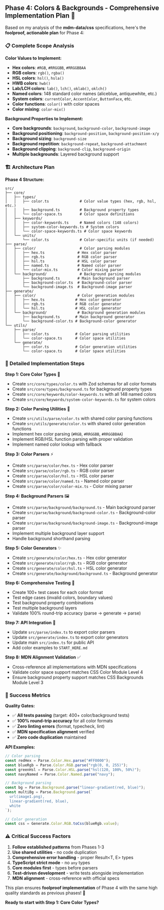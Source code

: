 ## Phase 4: Colors & Backgrounds - Comprehensive Implementation Plan 🎨

Based on my analysis of the **mdm-data/css** specifications, here's the **foolproof, actionable plan** for Phase 4:

### **📋 Complete Scope Analysis**

**Color Values to Implement:**
- **Hex colors**: `#RGB`, `#RRGGBB`, `#RRGGBBAA`
- **RGB colors**: `rgb()`, `rgba()`
- **HSL colors**: `hsl()`, `hsla()`
- **HWB colors**: `hwb()`
- **Lab/LCH colors**: `lab()`, `lch()`, `oklab()`, `oklch()`
- **Named colors**: 148 standard color names (aliceblue, antiquewhite, etc.)
- **System colors**: `currentColor`, `AccentColor`, `ButtonFace`, etc.
- **Color functions**: `color()` with color spaces
- **Color mixing**: `color-mix()`

**Background Properties to Implement:**
- **Core backgrounds**: `background`, `background-color`, `background-image`
- **Background positioning**: `background-position`, `background-position-x/y`
- **Background sizing**: `background-size`
- **Background repetition**: `background-repeat`, `background-attachment`
- **Background clipping**: `background-clip`, `background-origin`
- **Multiple backgrounds**: Layered background support

### **🏗️ Architecture Plan**

**Phase 4 Structure:**

```
src/
├── core/
│   ├── types/
│   │   ├── color.ts              # Color value types (hex, rgb, hsl, etc.)
│   │   ├── background.ts         # Background property types
│   │   └── color-space.ts        # Color space definitions
│   ├── keywords/
│   │   ├── color-keywords.ts     # Named colors (148 colors)
│   │   ├── system-color-keywords.ts # System colors
│   │   └── color-space-keywords.ts # Color space keywords
│   └── units/
│       └── color.ts              # Color-specific units (if needed)
├── parse/
│   ├── color/                    # Color parsing modules
│   │   ├── hex.ts               # Hex color parser
│   │   ├── rgb.ts               # RGB color parser
│   │   ├── hsl.ts               # HSL color parser
│   │   ├── named.ts             # Named color parser
│   │   └── color-mix.ts         # Color mixing parser
│   └── background/               # Background parsing modules
│       ├── background.ts        # Main background parser
│       ├── background-color.ts  # Background-color parser
│       └── background-image.ts  # Background-image parser
├── generate/
│   ├── color/                   # Color generation modules
│   │   ├── hex.ts              # Hex color generator
│   │   ├── rgb.ts              # RGB color generator
│   │   └── hsl.ts              # HSL color generator
│   └── background/              # Background generation modules
│       ├── background.ts       # Main background generator
│       └── background-color.ts # Background-color generator
└── utils/
    ├── parse/
    │   ├── color.ts            # Color parsing utilities
    │   └── color-space.ts      # Color space utilities
    └── generate/
        ├── color.ts            # Color generation utilities
        └── color-space.ts      # Color space utilities
```

### **📝 Detailed Implementation Steps**

**Step 1: Core Color Types** 🎯
- Create `src/core/types/color.ts` with Zod schemas for all color formats
- Create `src/core/types/background.ts` for background property types
- Create `src/core/keywords/color-keywords.ts` with all 148 named colors
- Create `src/core/keywords/system-color-keywords.ts` for system colors

**Step 2: Color Parsing Utilities** 🔧
- Create `src/utils/parse/color.ts` with shared color parsing functions
- Create `src/utils/generate/color.ts` with shared color generation functions
- Implement hex color parsing (`#RGB`, `#RRGGBB`, `#RRGGBBAA`)
- Implement RGB/HSL function parsing with proper validation
- Implement named color lookup with fallback

**Step 3: Color Parsers** ⚡
- Create `src/parse/color/hex.ts` - Hex color parser
- Create `src/parse/color/rgb.ts` - RGB color parser
- Create `src/parse/color/hsl.ts` - HSL color parser
- Create `src/parse/color/named.ts` - Named color parser
- Create `src/parse/color/color-mix.ts` - Color mixing parser

**Step 4: Background Parsers** 🖼️
- Create `src/parse/background/background.ts` - Main background parser
- Create `src/parse/background/background-color.ts` - Background-color parser
- Create `src/parse/background/background-image.ts` - Background-image parser
- Implement multiple background layer support
- Handle background shorthand parsing

**Step 5: Color Generators** ✨
- Create `src/generate/color/hex.ts` - Hex color generator
- Create `src/generate/color/rgb.ts` - RGB color generator
- Create `src/generate/color/hsl.ts` - HSL color generator
- Create `src/generate/background/background.ts` - Background generator

**Step 6: Comprehensive Testing** 🧪
- Create 100+ test cases for each color format
- Test edge cases (invalid colors, boundary values)
- Test background property combinations
- Test multiple background layers
- Validate 100% round-trip accuracy (parse → generate → parse)

**Step 7: API Integration** 🔗
- Update `src/parse/index.ts` to export color parsers
- Update `src/generate/index.ts` to export color generators
- Update main `src/index.ts` for public API
- Add color examples to `START_HERE.md`

**Step 8: MDN Alignment Validation** ✅
- Cross-reference all implementations with MDN specifications
- Validate color space support matches CSS Color Module Level 4
- Ensure background property support matches CSS Backgrounds Module Level 3

### **🎯 Success Metrics**

**Quality Gates:**
- ✅ **All tests passing** (target: 400+ color/background tests)
- ✅ **100% round-trip accuracy** for all color formats
- ✅ **Zero linting errors** (format, typecheck, lint)
- ✅ **MDN specification alignment** verified
- ✅ **Zero code duplication** maintained

**API Examples:**

```typescript
// Color parsing
const redHex = Parse.Color.Hex.parse("#FF0000");
const blueRgb = Parse.Color.RGB.parse("rgb(0, 0, 255)");
const greenHsl = Parse.Color.HSL.parse("hsl(120, 100%, 50%)");
const navyNamed = Parse.Color.Named.parse("navy");

// Background parsing
const bg = Parse.Background.parse("linear-gradient(red, blue)");
const multiBg = Parse.Background.parse(`
  url(image1.png),
  linear-gradient(red, blue),
  white
`);

// Color generation
const css = Generate.Color.RGB.toCss(blueRgb.value);
```

### **⚠️ Critical Success Factors**

1. **Follow established patterns** from Phases 1-3
2. **Use shared utilities** - no code duplication
3. **Comprehensive error handling** - proper Result<T, E> types
4. **TypeScript strict mode** - no `any` types
5. **Core modules first** - types before parsers
6. **Test-driven development** - write tests alongside implementation
7. **MDN alignment** - cross-reference with official specs

This plan ensures **foolproof implementation** of Phase 4 with the same high quality standards as previous phases! 🚀

**Ready to start with Step 1: Core Color Types?**
